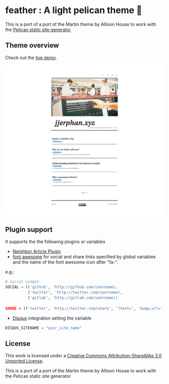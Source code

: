 # feather : A light pelican theme 🍃

This is a port of a port of the Martin theme by Allison House to work with the
[Pelican static site generator](http://blog.getpelican.com/)

## Theme overview
Check out the [live demo](http://jjerphan.xyz/).

![](./overview.png)

## Plugin support
It supports the the following plugins or variables
- [Neighbor Article Plugin](https://github.com/getpelican/pelican-plugins/tree/master/neighbors)
- [font awesome](http://fortawesome.github.io/Font-Awesome/) for social and
share links specified by global variables and the name of the font awesome icon
after "fa-".

e.g.:
```python
# Social widget
SOCIAL = (('github', 'http://github.com/username),
          ('twitter', 'http://twitter.com/username),
          ('gitlab', 'http://gitlab.com/username))

SHARE = (('twitter', 'http://twitter.com/share', '?text=', '&amp;url='))
```

- [Disqus](http://www.disqus.com) integration setting the variable
```python
DISQUS_SITENAME = "your_site_name"
```

## License

This work is licensed under a [Creative Commons Attribution-ShareAlike 3.0
Unported License](http://creativecommons.org/licenses/by-sa/3.0/).

This is a port of a port of the Martin theme by Allison House to work with the Pelican static site generator
